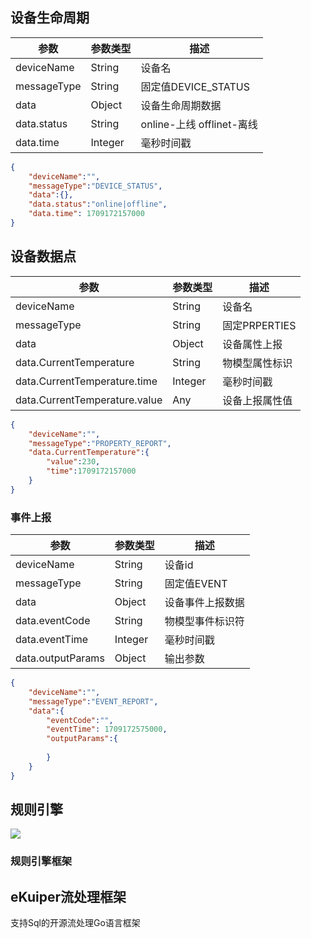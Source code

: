 
## 设备生命周期
| 参数        | 参数类型 | 描述                      |
| ----------- | -------- | ------------------------- |
| deviceName  | String   | 设备名                    |
| messageType | String   | 固定值DEVICE_STATUS       |
| data        | Object   | 设备生命周期数据          |
| data.status | String   | online-上线 offlinet-离线 |
| data.time   | Integer  | 毫秒时间戳                |
```json
{
    "deviceName":"",
    "messageType":"DEVICE_STATUS",
    "data":{},
    "data.status":"online|offline",
    "data.time": 1709172157000 
}
```

## 设备数据点
| 参数                            | 参数类型    | 描述          |
| ----------------------------- | ------- | ----------- |
| deviceName                    | String  | 设备名         |
| messageType                   | String  | 固定PRPERTIES |
| data                          | Object  | 设备属性上报      |
| data.CurrentTemperature       | String  | 物模型属性标识     |
| data.CurrentTemperature.time  | Integer | 毫秒时间戳       |
| data.CurrentTemperature.value | Any     | 设备上报属性值     |
```json
{
    "deviceName":"",
    "messageType":"PROPERTY_REPORT",
    "data.CurrentTemperature":{
        "value":230,
        "time":1709172157000
    }
}
```

### 事件上报
| 参数                | 参数类型    | 描述       |
| ----------------- | ------- | -------- |
| deviceName        | String  | 设备id     |
| messageType       | String  | 固定值EVENT |
| data              | Object  | 设备事件上报数据 |
| data.eventCode    | String  | 物模型事件标识符 |
| data.eventTime    | Integer | 毫秒时间戳    |
| data.outputParams | Object  | 输出参数     |
```json
{
    "deviceName":"",
    "messageType":"EVENT_REPORT",
    "data":{
        "eventCode":"",
        "eventTime": 1709172575000,
        "outputParams":{
            
        }
    }
}
```

## 规则引擎

![](https://zhaosi-1253759587.cos.ap-nanjing.myqcloud.com/files/obsidian/picture/20240229134830.png)
### 规则引擎框架

## eKuiper流处理框架
 支持Sql的开源流处理Go语言框架



